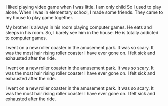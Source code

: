 I liked playing video game when I was little. I am only child So I used to play alone. When I was in elementary school, I made some friends. They came to my house to play game together. 

My brother is always in his room playing computer games. He eats and sleeps in his room. So, I barely see him in the house. He is totally addicted to computer games.

I went on a new roller coaster in the amusement park. It was so scary. It was the most hair rising roller coaster I have ever gone on. I felt sick and exhausted after the ride.

I went on a new roller coaster in the amusement park. It was so scary. It was the most hair rising roller coaster I have ever gone on. I felt sick and exhausted after the ride.


I went on a new roller coaster in the amusement park. It was so scary. It was the most hair rising roller coaster I have ever gone on. I felt sick and exhausted after the ride.  
